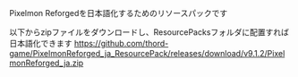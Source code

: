 Pixelmon Reforgedを日本語化するためのリソースパックです

以下からzipファイルをダウンロードし、ResourcePacksフォルダに配置すれば日本語化できます
https://github.com/thord-game/PixelmonReforged_ja_ResourcePack/releases/download/v9.1.2/PixelmonReforged_ja.zip
